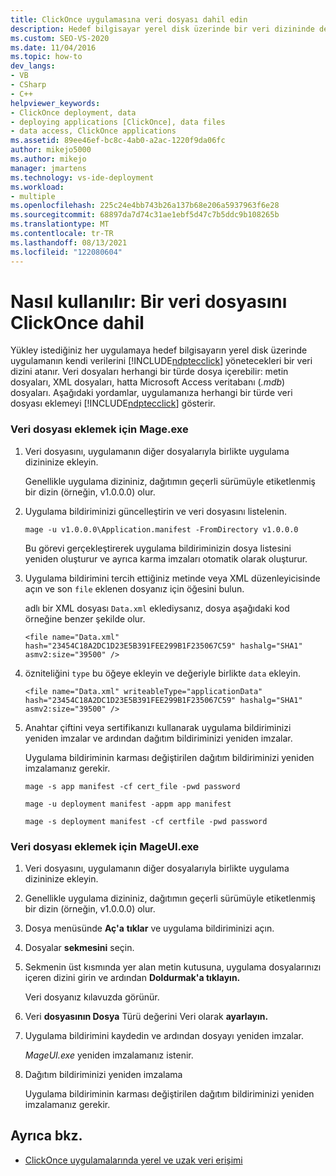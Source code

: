 ```yaml
---
title: ClickOnce uygulamasına veri dosyası dahil edin
description: Hedef bilgisayar yerel disk üzerinde bir veri dizininde depo ClickOnce herhangi bir türde veri dosyasını uygulamanıza nasıl ekleyebilirsiniz?
ms.custom: SEO-VS-2020
ms.date: 11/04/2016
ms.topic: how-to
dev_langs:
- VB
- CSharp
- C++
helpviewer_keywords:
- ClickOnce deployment, data
- deploying applications [ClickOnce], data files
- data access, ClickOnce applications
ms.assetid: 89ee46ef-bc8c-4ab0-a2ac-1220f9da06fc
author: mikejo5000
ms.author: mikejo
manager: jmartens
ms.technology: vs-ide-deployment
ms.workload:
- multiple
ms.openlocfilehash: 225c24e4bb743b26a137b68e206a5937963f6e28
ms.sourcegitcommit: 68897da7d74c31ae1ebf5d47c7b5ddc9b108265b
ms.translationtype: MT
ms.contentlocale: tr-TR
ms.lasthandoff: 08/13/2021
ms.locfileid: "122080604"
---
```

# <a name="how-to-include-a-data-file-in-a-clickonce-application"></a>Nasıl kullanılır: Bir veri dosyasını ClickOnce dahil
Yükley istediğiniz her uygulamaya hedef bilgisayarın yerel disk üzerinde uygulamanın kendi verilerini [!INCLUDE[ndptecclick](../deployment/includes/ndptecclick_md.md)] yönetecekleri bir veri dizini atanır. Veri dosyaları herhangi bir türde dosya içerebilir: metin dosyaları, XML dosyaları, hatta Microsoft Access veritabanı (*.mdb*) dosyaları. Aşağıdaki yordamlar, uygulamanıza herhangi bir türde veri dosyası eklemeyi [!INCLUDE[ndptecclick](../deployment/includes/ndptecclick_md.md)] gösterir.

### <a name="to-include-a-data-file-by-using-mageexe"></a>Veri dosyası eklemek için Mage.exe

1. Veri dosyasını, uygulamanın diğer dosyalarıyla birlikte uygulama dizininize ekleyin.

    Genellikle uygulama dizininiz, dağıtımın geçerli sürümüyle etiketlenmiş bir dizin (örneğin, v1.0.0.0) olur.

2. Uygulama bildiriminizi güncelleştirin ve veri dosyasını listelenin.

    `mage -u v1.0.0.0\Application.manifest -FromDirectory v1.0.0.0`

    Bu görevi gerçekleştirerek uygulama bildiriminizin dosya listesini yeniden oluşturur ve ayrıca karma imzaları otomatik olarak oluşturur.

3. Uygulama bildirimini tercih ettiğiniz metinde veya XML düzenleyicisinde açın ve son `file` eklenen dosyanız için öğesini bulun.

    adlı bir XML dosyası `Data.xml` eklediysanız, dosya aşağıdaki kod örneğine benzer şekilde olur.

   `<file name="Data.xml" hash="23454C18A2DC1D23E5B391FEE299B1F235067C59" hashalg="SHA1" asmv2:size="39500" />`

4. özniteliğini `type` bu öğeye ekleyin ve değeriyle birlikte `data` ekleyin.

   `<file name="Data.xml" writeableType="applicationData" hash="23454C18A2DC1D23E5B391FEE299B1F235067C59" hashalg="SHA1" asmv2:size="39500" />`

5. Anahtar çiftini veya sertifikanızı kullanarak uygulama bildiriminizi yeniden imzalar ve ardından dağıtım bildiriminizi yeniden imzalar.

    Uygulama bildiriminin karması değiştirilen dağıtım bildiriminizi yeniden imzalamanız gerekir.

    `mage -s app manifest -cf cert_file -pwd password`

    `mage -u deployment manifest -appm app manifest`

    `mage -s deployment manifest -cf certfile -pwd password`

### <a name="to-include-a-data-file-by-using-mageuiexe"></a>Veri dosyası eklemek için MageUI.exe

1. Veri dosyasını, uygulamanın diğer dosyalarıyla birlikte uygulama dizininize ekleyin.

2. Genellikle uygulama dizininiz, dağıtımın geçerli sürümüyle etiketlenmiş bir dizin (örneğin, v1.0.0.0) olur.

3. Dosya menüsünde **Aç'a** **tıklar** ve uygulama bildiriminizi açın.

4. Dosyalar **sekmesini** seçin.

5. Sekmenin üst kısmında yer alan metin kutusuna, uygulama dosyalarınızı içeren dizini girin ve ardından **Doldurmak'a tıklayın.**

     Veri dosyanız kılavuzda görünür.

6. Veri **dosyasının Dosya** Türü değerini Veri olarak **ayarlayın.**

7. Uygulama bildirimini kaydedin ve ardından dosyayı yeniden imzalar.

     *MageUI.exe* yeniden imzalamanız istenir.

8. Dağıtım bildiriminizi yeniden imzalama

     Uygulama bildiriminin karması değiştirilen dağıtım bildiriminizi yeniden imzalamanız gerekir.

## <a name="see-also"></a>Ayrıca bkz.
- [ClickOnce uygulamalarında yerel ve uzak veri erişimi](../deployment/accessing-local-and-remote-data-in-clickonce-applications.md)